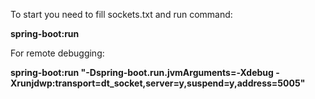 To start you need to fill sockets.txt and run command: 

**spring-boot:run**


For remote debugging:

**spring-boot:run "-Dspring-boot.run.jvmArguments=-Xdebug -Xrunjdwp:transport=dt_socket,server=y,suspend=y,address=5005"**

